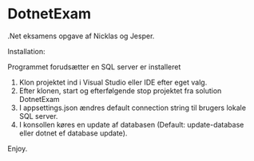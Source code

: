 # DotnetExam

.Net eksamens opgave af Nicklas og Jesper.

Installation:

Programmet forudsætter en SQL server er installeret

1. Klon projektet ind i Visual Studio eller IDE efter eget valg.
2. Efter klonen, start og efterfølgende stop projektet fra solution DotnetExam
3. I appsettings.json ændres default connection string til brugers lokale SQL server.
4. I konsollen køres en update af databasen (Default: update-database eller dotnet ef database update).

Enjoy.
